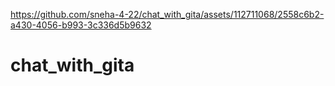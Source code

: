 

https://github.com/sneha-4-22/chat_with_gita/assets/112711068/2558c6b2-a430-4056-b993-3c336d5b9632

# chat_with_gita
